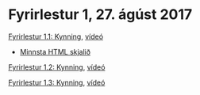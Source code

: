 # Fyrirlestur 1, 27. ágúst 2017

[Fyrirlestur 1.1: Kynning](01.1.kynning.md), [vídeó](https://youtu.be/)

* [Minnsta HTML skjalið](daemi/minnsta.html)

[Fyrirlestur 1.2: Kynning](01.2.inngangur.md), [vídeó](https://youtu.be/)

[Fyrirlestur 1.3: Kynning](01.3.html.md), [vídeó](https://youtu.be/)

